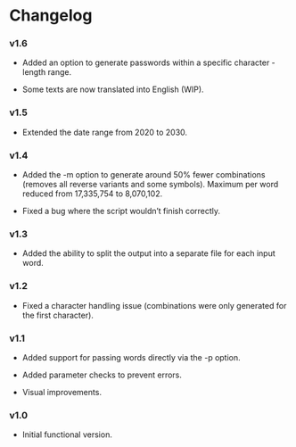 # Changelog

### v1.6

- Added an option to generate passwords within a specific character - length range.

- Some texts are now translated into English (WIP).

### v1.5

- Extended the date range from 2020 to 2030.

### v1.4

- Added the -m option to generate around 50% fewer combinations (removes all reverse variants and some symbols). Maximum per word reduced from 17,335,754 to 8,070,102.

- Fixed a bug where the script wouldn’t finish correctly.

### v1.3

- Added the ability to split the output into a separate file for each input word.

### v1.2

- Fixed a character handling issue (combinations were only generated for the first character).

### v1.1

- Added support for passing words directly via the -p option.

- Added parameter checks to prevent errors.

- Visual improvements.

### v1.0

- Initial functional version.